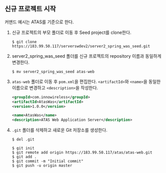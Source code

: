 ## 신규 프로젝트 시작
커맨드 예시는 ATAS를 기준으로 한다.
1. 신규 프로젝트의 부모 폴더로 이동 후 Seed project를 clone한다.
   ```console
   $ git clone https://183.99.50.117/serverswdev2/server2_spring_was_seed.git
   ```
1. server2_spring_was_seed 폴더를 신규 프로젝트의 repository 이름과 동일하게 변경한다.
   ```console
   $ mv server2_spring_was_seed atas-web
   ```
1. `atas-web` 폴더로 이동 후 `pom.xml`을 편집한다. `<artifactId>`와 `<name>`을 동일한 이름으로 변경하고 `<description>`을 작성한다.
   ```xml
   <groupId>com.innowireless</groupId>
   <artifactId>AtasWas</artifactId>
   <version>1.0.0</version>
   
   <name>AtasWas</name>
   <description>ATAS Web Application Server</description>
   ```
1. `.git` 폴더를 삭제하고 새로운 Git 저장소를 생성한다.
   ```console
   $ del .git

   $ git init
   $ git remote add origin https://183.99.50.117/atas/atas-web.git
   $ git add .
   $ git commit -m "Initial commit"
   $ git push -u origin master
   ```
